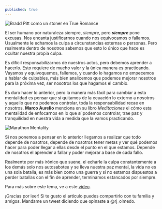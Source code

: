 ```yaml
---
published: true
---
```

![Bradd Pitt como un stoner en True Romance]({{site.baseurl}}/images/brad.jpg)


El ser humano por naturaleza siempre, _siempre_, pero _**siempre**_ pone excusas. Nos encanta justificarnos cuando nos equivocamos o fallamos. Usualmente le echamos la culpa a circunstancias externas o personas. Pero realmente dentro de nosotros sabemos que esto lo único que hace es ocultar nuestra propia culpa.

Es difícil responsabilizarnos de nuestros actos, pero debemos aprender a hacerlo. Esto requiere de mucho valor y la única manera es practicando. Vayamos y equivoquemos, fallemos, y cuando lo hagamos no empecemos a hablar de culpables, más bien analicemos que podemos mejorar nosotros para la próxima vez, ser nosotros los que hagamos el cambio.

Es duro hacer lo anterior, pero la manera más fácil para cambiar a esta mentalidad es pensar que si quitamos de la ecuación lo externo a nosotros y aquello que no podemos controlar, toda la responsabilidad recae en nosotros. **Marco Aurelio** menciona en su libro _Meditaciones_ el cómo esta mentalidad de enfocarnos en lo que sí podemos controlar, trae paz y tranquilidad en nuestra vida a medida que la vamos practicando.


![Marathon Mentality]({{site.baseurl}}/images/marathon.jpg)


Si nos ponemos a pensar en lo anterior llegamos a realizar que todo depende de nosotros, depende de nosotros tener metas y ver qué podemos hacer para poder llegar a ellas desde el punto en el que estamos. Depende de nosotros el aprender a fallar y poder mejorar a base de cada fallo.

Realmente por más irónico que suene, el echarle la culpa constantemente a los demás solo nos autosabotea y se lleva nuestra paz mental, la vida no es una sola batalla, es más bien como una guerra y si no estamos dispuestos a perder batallas con el fin de aprender, terminamos estancados por siempre.

Para más sobre este tema, ve a este [video](https://www.youtube.com/watch?v=6Av6FnE-6DQ "Todo Depende de Ti").

¡Gracias por leer! Si te gusto el artículo puedes compartirlo con tu familia y amigos. Mandame un tweet diciendo que opinaste a @rj_olmedo.
